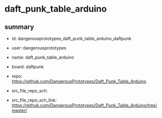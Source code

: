 # daft_punk_table_arduino
 
## summary 
* id: dangerousprototypes_daft_punk_table_arduino_daftpunk
* user: dangerousprototypes
* name: daft_punk_table_arduino
* board: daftpunk
* repo: https://github.com/DangerousPrototypes/Daft_Punk_Table_Arduino



* src_file_repo_sch: 
* src_file_repo_sch_link: https://github.com/DangerousPrototypes/Daft_Punk_Table_Arduino/tree/master/




